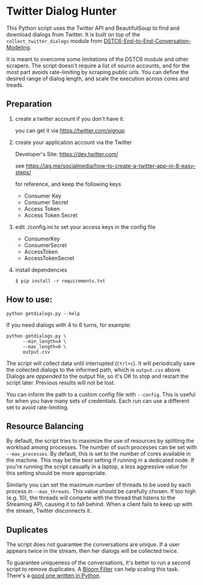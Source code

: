 # Twitter Dialog Hunter

This Python script uses the Twitter API and BeautifulSoup to
find and download dialogs from Twitter. It is built on top of the
`collect_twitter_dialogs` module from
[DSTC6-End-to-End-Conversation-Modeling](https://github.com/dialogtekgeek/DSTC6-End-to-End-Conversation-Modeling).

It is meant to overcome some limitations of the DSTC6 module and other
scrapers. The script doesn't require a list of source accounts,
and for the most part avoids rate-limiting by scraping public urls. You can
define the desired range of dialog length, and scale the execution across cores
and treads.


## Preparation

1. create a twitter account if you don't have it.

    you can get it via <https://twitter.com/signup>

2. create your application account via the Twitter

    Developer's Site: <https://dev.twitter.com/>

    see <https://iag.me/socialmedia/how-to-create-a-twitter-app-in-8-easy-steps/>  

    for reference, and keep the following keys

   * Consumer Key
   * Consumer Secret
   * Access Token
   * Access Token Secret  

3. edit ./config.ini to set your access keys in the config file

   * ConsumerKey
   * ConsumerSecret
   * AccessToken
   * AccessTokenSecret  

4. install dependencies

    ```
    $ pip install -r requirements.txt
    ```

## How to use:

  ```
  python getdialogs.py --help
  ```

  If you need dialogs with 4 to 6 turns, for example:

  ```
  python getdialogs.py \
        --min_length=4 \
        --max_length=6 \
        output.csv
  ```

  The script will collect data until interrupted (`Ctrl+c`). It will
  periodically save the collected dialogs to the informed path, which is
  `output.csv` above. Dialogs are _appended_ to the output file, so it's
  OK to stop and restart the script later. Previous results will not be lost.

  You can inform the path to a custom config file with `--config`. This is useful
  for when you have many sets of credentials. Each run can use a different set to
  avoid rate-limiting.


## Resource Balancing

  By default, the script tries to maximize the use of resources by splitting the
  workload among processes. The number of such
  processes can be set with `--max_processes`. By default, this is set
  to the number of cores available in the machine. This may be the best setting
  if running in a dedicated node. If you're running the script casually in
  a laptop, a less aggressive value for this setting should be more appropriate.

  Similarly you can set the maximum number of threads to be used by each
  process in `--max_threads`. This value should be carefully chosen. If too
  high (e.g. 10), the threads will compete with the thread that listens to
  the Streaming API, causing it to fall behind. When a client fails to keep up with
  the stream, Twitter disconnects it.

## Duplicates

  The script does not guarantee the conversations are unique. If a user
  appears twice in the stream, then her dialogs will be collected twice.

  To guarantee uniqueness of the conversations, it's better to run a second
  script to remove duplicates. A [Bloom Filter](https://en.wikipedia.org/wiki/Bloom_filter)
  can help scaling this task. There's a [good one written in Python](https://github.com/jaybaird/python-bloomfilter).
